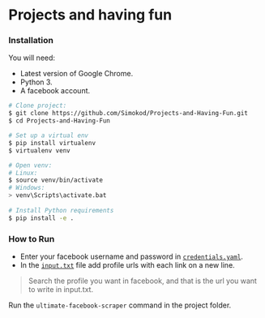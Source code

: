 # Projects and having fun

### Installation

You will need:

- Latest version of Google Chrome.
- Python 3.
- A facebook account.

```bash
# Clone project:
$ git clone https://github.com/Simokod/Projects-and-Having-Fun.git
$ cd Projects-and-Having-Fun

# Set up a virtual env
$ pip install virtualenv
$ virtualenv venv

# Open venv:
# Linux:
$ source venv/bin/activate
# Windows:
> venv\Scripts\activate.bat
  
# Install Python requirements
$ pip install -e .
```

### How to Run
- Enter your facebook username and password in [`credentials.yaml`](credentials.yaml).
- In the [`input.txt`](input.txt) file add profile urls with each link on a new line.

> Search the profile you want in facebook, and that is the url you want to write in input.txt.

Run the `ultimate-facebook-scraper` command in the project folder.
